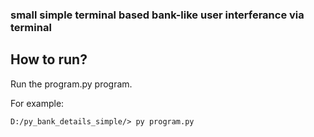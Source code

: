 ### small simple terminal based bank-like user interferance via terminal
## How to run?
Run the program.py program.

For example:
```
D:/py_bank_details_simple/> py program.py
```